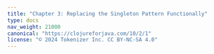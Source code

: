 ```yaml
---
title: "Chapter 3: Replacing the Singleton Pattern Functionally"
type: docs
nav_weight: 21000
canonical: "https://clojureforjava.com/10/2/1"
license: "© 2024 Tokenizer Inc. CC BY-NC-SA 4.0"
---
```

